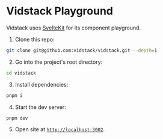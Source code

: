 # Vidstack Playground

Vidstack uses [SvelteKit](https://kit.svelte.dev) for its component playground.

1. Clone this repo:

```bash
git clone git@github.com:vidstack/vidstack.git --depth=1
```

2. Go into the project's root directory:

```bash
cd vidstack
```

3. Install dependencies:

```bash
pnpm i
```

4. Start the dev server:

```bash
pnpm dev
```

5. Open site at [`http://localhost:3002`](http://localhost:3002).
